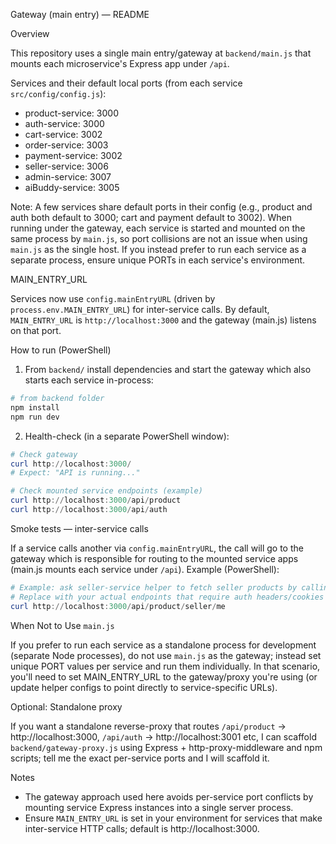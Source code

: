 Gateway (main entry) — README

Overview

This repository uses a single main entry/gateway at `backend/main.js` that mounts each microservice's Express app under `/api`.

Services and their default local ports (from each service `src/config/config.js`):

- product-service: 3000
- auth-service: 3000
- cart-service: 3002
- order-service: 3003
- payment-service: 3002
- seller-service: 3006
- admin-service: 3007
- aiBuddy-service: 3005

Note: A few services share default ports in their config (e.g., product and auth both default to 3000; cart and payment default to 3002). When running under the gateway, each service is started and mounted on the same process by `main.js`, so port collisions are not an issue when using `main.js` as the single host. If you instead prefer to run each service as a separate process, ensure unique PORTs in each service's environment.

MAIN_ENTRY_URL

Services now use `config.mainEntryURL` (driven by `process.env.MAIN_ENTRY_URL`) for inter-service calls. By default, `MAIN_ENTRY_URL` is `http://localhost:3000` and the gateway (main.js) listens on that port.

How to run (PowerShell)

1) From `backend/` install dependencies and start the gateway which also starts each service in-process:

```powershell
# from backend folder
npm install
npm run dev
```

2) Health-check (in a separate PowerShell window):

```powershell
# Check gateway
curl http://localhost:3000/
# Expect: "API is running..."

# Check mounted service endpoints (example)
curl http://localhost:3000/api/product
curl http://localhost:3000/api/auth
```

Smoke tests — inter-service calls

If a service calls another via `config.mainEntryURL`, the call will go to the gateway which is responsible for routing to the mounted service apps (main.js mounts each service under `/api`). Example (PowerShell):

```powershell
# Example: ask seller-service helper to fetch seller products by calling gateway
# Replace with your actual endpoints that require auth headers/cookies if needed
curl http://localhost:3000/api/product/seller/me
```

When Not to Use `main.js`

If you prefer to run each service as a standalone process for development (separate Node processes), do not use `main.js` as the gateway; instead set unique PORT values per service and run them individually. In that scenario, you'll need to set MAIN_ENTRY_URL to the gateway/proxy you're using (or update helper configs to point directly to service-specific URLs).

Optional: Standalone proxy

If you want a standalone reverse-proxy that routes `/api/product` -> http://localhost:3000, `/api/auth` -> http://localhost:3001 etc, I can scaffold `backend/gateway-proxy.js` using Express + http-proxy-middleware and npm scripts; tell me the exact per-service ports and I will scaffold it.

Notes

- The gateway approach used here avoids per-service port conflicts by mounting service Express instances into a single server process.
- Ensure `MAIN_ENTRY_URL` is set in your environment for services that make inter-service HTTP calls; default is http://localhost:3000.
